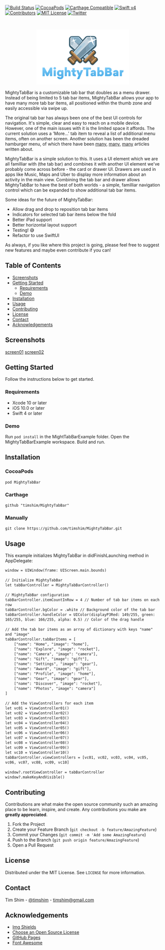 <!-- PROJECT SHIELDS -->
[![Build Status][build-shield]]()
[![CocoaPods](https://img.shields.io/cocoapods/v/MightyTabBar.svg)](https://cocoapods.org/pods/MightyTabBar)
[![Carthage Compatible](https://img.shields.io/badge/Carthage-compatible-4BC51D.svg?style=flat)](https://github.com/Carthage/Carthage)
[![Swift v4](https://img.shields.io/badge/Swift-4-orange.svg?style=flat)](https://developer.apple.com/swift/)
[![Contributors][contributors-shield]]()
[![MIT License][license-shield]](https://github.com/timshim/MightyTabBar/blob/master/LICENSE)
[![Twitter](https://img.shields.io/twitter/url/https/github.com/timshim/MightyTabBar.svg?style=social)](https://twitter.com/timshim)

<!-- PROJECT LOGO -->
<br />
<p align="center">
  <a href="https://github.com/timshim/MightyTabBar">
    <img src="logo.png" alt="Logo" width="300" height="180">
  </a>
</p>

MightyTabBar is a customizable tab bar that doubles as a menu drawer. Instead of being limited to 5 tab bar items, MightyTabBar allows your app to have many more tab bar items, all positioned within the thumb zone and easily accessible via swipe up.

The original tab bar has always been one of the best UI controls for navigation. It's simple, clear and easy to reach on a mobile device. However, one of the main issues with it is the limited space it affords. The current solution uses a 'More...' tab item to reveal a list of additional menu items, often on another screen. Another solution has been the dreaded hamburger menu, of which there have been [many](https://uxplanet.org/the-ultimate-guide-to-the-hamburger-menu-and-its-alternatives-e2da8dc7f1db), [many](https://medium.muz.li/3-good-reason-why-you-might-want-to-remove-that-hamburger-menu-from-your-product-69b9499ba7e2), [many](https://medium.com/search?q=hamburger%20menu) articles written about.

MightyTabBar is a simple solution to this. It uses a UI element which we are all familliar with (the tab bar) and combines it with another UI element we've probably come across before - the card or drawer UI. Drawers are used in apps like Music, Maps and Uber to display more information about an activity in the main view. Combining the tab bar and drawer allows MightyTabBar to have the best of both worlds - a simple, familliar navigation control which can be expanded to show additional tab bar items.

Some ideas for the future of MightyTabBar:
* Allow drag and drop to reposition tab bar items
* Indicators for selected tab bar items below the fold
* Better iPad support
* Better horizontal layout support
* Testing! 😅
* Refactor to use SwiftUI

As always, if you like where this project is going, please feel free to suggest new features and maybe even contribute if you can!


<!-- TABLE OF CONTENTS -->
## Table of Contents

* [Screenshots](#screenshots)
* [Getting Started](#getting-started)
  * [Requirements](#requirements)
  * [Demo](#demo)
* [Installation](#installation)
* [Usage](#usage)
* [Contributing](#contributing)
* [License](#license)
* [Contact](#contact)
* [Acknowledgements](#acknowledgements)

<!-- ABOUT THE PROJECT -->
## Screenshots

[screen01] [screen02]

<!-- GETTING STARTED -->
## Getting Started

Follow the instructions below to get started.

### Requirements

* Xcode 10 or later
* iOS 10.0 or later
* Swift 4 or later

### Demo

Run `pod install` in the MightTabBarExample folder. Open the MightyTabBarExample workspace. Build and run.

## Installation

### CocoaPods

``` 
pod MightyTabBar
```

### Carthage

```
github "timshim/MightyTabBar"
```

### Manually

```
git clone https://github.com/timshim/MightyTabBar.git
```

<!-- USAGE EXAMPLES -->
## Usage

This example initializes MightyTabBar in didFinishLaunching method in AppDelegate:

```
window = UIWindow(frame: UIScreen.main.bounds)

// Initialize MightyTabBar
let tabBarController = MightyTabBarController()

// MightyTabBar configuration
tabBarController.itemCountInRow = 4 // Number of tab bar items on each row
tabBarController.bgColor = .white // Background color of the tab bar
tabBarController.handleColor = UIColor(displayP3Red: 149/255, green: 165/255, blue: 166/255, alpha: 0.5) // Color of the drag handle

// Add the tab bar items as an array of dictionary with keys "name" and "image"
tabBarController.tabBarItems = [
    ["name": "Home", "image": "home"],
    ["name": "Explore", "image": "rocket"],
    ["name": "Camera", "image": "camera"],
    ["name": "Gift", "image": "gift"],
    ["name": "Settings", "image": "gear"],
    ["name": "Award", "image": "gift"],
    ["name": "Profile", "image": "home"],
    ["name": "Gear", "image": "gear"],
    ["name": "Discover", "image": "rocket"],
    ["name": "Photos", "image": "camera"]
]

// Add the ViewControllers for each item
let vc01 = ViewController01()
let vc02 = ViewController02()
let vc03 = ViewController03()
let vc04 = ViewController04()
let vc05 = ViewController05()
let vc06 = ViewController06()
let vc07 = ViewController07()
let vc08 = ViewController08()
let vc09 = ViewController09()
let vc10 = ViewController10()
tabBarController.viewControllers = [vc01, vc02, vc03, vc04, vc05, vc06, vc07, vc08, vc09, vc10]

window?.rootViewController = tabBarController
window?.makeKeyAndVisible()
```

<!-- CONTRIBUTING -->
## Contributing

Contributions are what make the open source community such an amazing place to be learn, inspire, and create. Any contributions you make are **greatly appreciated**.

1. Fork the Project
2. Create your Feature Branch (`git checkout -b feature/AmazingFeature`)
3. Commit your Changes (`git commit -m 'Add some AmazingFeature`)
4. Push to the Branch (`git push origin feature/AmazingFeature`)
5. Open a Pull Request

<!-- LICENSE -->
## License

Distributed under the MIT License. See `LICENSE` for more information.

<!-- CONTACT -->
## Contact

Tim Shim - [@timshim](https://twitter.com/timshim) - timshim@gmail.com

<!-- ACKNOWLEDGEMENTS -->
## Acknowledgements
* [Img Shields](https://shields.io)
* [Choose an Open Source License](https://choosealicense.com)
* [GitHub Pages](https://pages.github.com)
* [Font Awesome](https://fontawesome.com)

<!-- MARKDOWN LINKS & IMAGES -->
[build-shield]: https://img.shields.io/badge/build-passing-brightgreen.svg?style=flat-square
[contributors-shield]: https://img.shields.io/badge/contributors-1-orange.svg?style=flat-square
[license-shield]: https://img.shields.io/badge/license-MIT-blue.svg?style=flat-square
[license-url]: https://choosealicense.com/licenses/mit
[product-screenshot]: https://raw.githubusercontent.com/othneildrew/Best-README-Template/master/screenshot.png
[screen01]: https://raw.githubusercontent.com/timshim/MightyTabBar/master/screen-01.gif
[screen02]: https://raw.githubusercontent.com/timshim/MightyTabBar/master/screen-02.gif
